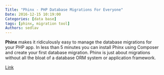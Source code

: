 ```yaml
---
Title: "Phinx - PHP Database Migrations For Everyone"
Date: 2016-12-15 10:19:00
Categories: [data base]
tags: [phinx, migration tool]
Authors: sedlav
---
```


**Phinx** makes it ridiculously easy to manage the database migrations for your PHP app. In less than 5 minutes you can install Phinx using Composer and create your first database migration. Phinx is just about migrations without all the bloat of a database ORM system or application framework.

[Link](https://phinx.org/)
